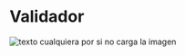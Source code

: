 # Validador

![texto cualquiera por si no carga la imagen](https://i.gyazo.com/fbfc9d173c757701a5ffeaf3cc359ca6.gif)
